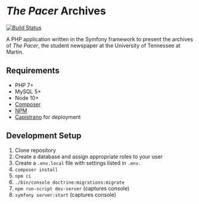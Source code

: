 # _The Pacer_ Archives

[![Build Status](https://travis-ci.com/thepacer/pacer-archives.svg?branch=master)](https://travis-ci.com/thepacer/pacer-archives)

A PHP application written in the Symfony framework to present the archives of _The Pacer_, the student newspaper at the University of Tennessee at Martin.

## Requirements

- PHP 7+
- MySQL 5+
- Node 10+
- [Composer](https://getcomposer.org/)
- [NPM](https://www.npmjs.com/)
- [Capistrano](https://capistranorb.com/documentation/getting-started/installation/) for deployment

## Development Setup

1. Clone repository
1. Create a database and assign appropriate roles to your user
1. Create a `.env.local` file with settings listed in `.env.`
1. `composer install`
1. `npm ci`
1. `./bin/console doctrine:migrations:migrate`
1. `npm run-script dev-server` (captures console)
1. `symfony server:start` (captures console)
